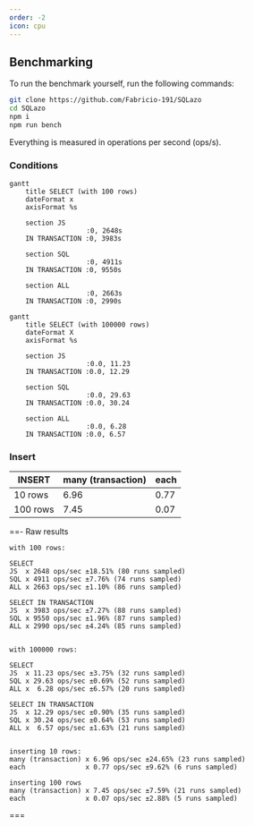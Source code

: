 ```yaml
---
order: -2
icon: cpu
---
```


## Benchmarking

To run the benchmark yourself, run the following commands:

```sh
git clone https://github.com/Fabricio-191/SQLazo
cd SQLazo
npm i
npm run bench
```

Everything is measured in operations per second (ops/s).

### Conditions

```mermaid
gantt
	title SELECT (with 100 rows)
    dateFormat x
    axisFormat %s

    section JS
    ⠀              :0, 2648s
    IN TRANSACTION :0, 3983s

	section SQL
    ⠀              :0, 4911s
    IN TRANSACTION :0, 9550s

	section ALL
    ⠀              :0, 2663s
    IN TRANSACTION :0, 2990s
```

```mermaid
gantt
	title SELECT (with 100000 rows)
    dateFormat X
    axisFormat %s

    section JS
    ⠀              :0.0, 11.23
    IN TRANSACTION :0.0, 12.29

	section SQL
    ⠀              :0.0, 29.63
    IN TRANSACTION :0.0, 30.24

	section ALL
    ⠀              :0.0, 6.28
    IN TRANSACTION :0.0, 6.57
```

<!--
100 rows    | SELECT             | SELECT IN TRANSACTION |
------------|--------------------|-----------------------|
JS          | 2648               | 3983                  |
SQL         | 4911               | 9550                  |
ALL         | 2663               | 2990                  |

100000 rows | SELECT             | SELECT IN TRANSACTION |
------------|--------------------|-----------------------|
JS          | 11.23              | 12.29                 | 
SQL         | 29.63              | 30.24                 |
ALL         | 6.28               | 6.57                  |
-->

### Insert

INSERT      | many (transaction) | each                  |
------------|--------------------|-----------------------|
10 rows     | 6.96               | 0.77                  |
100 rows    | 7.45               | 0.07                  |

<!--
```mermaid
gantt
	title 100 rows
    dateFormat x
    axisFormat %s

    section SELECT
    JS    :0, 2648s
    SQL   :0, 4911s
    ALL   :0, 2663s

    section SELECT IN TRANSACTION
    JS    :0, 3983s
    SQL   :0, 9550s
    ALL   :0, 2990s
```

```mermaid
%%{init: {
	'logLevel': 'debug',
	'gantt': { 'barHeight':25 } 
} }%%
gantt
	title 100000 rows
    dateFormat X
    axisFormat %s

    section SELECT
    JS    :0.0, 11.23
    SQL   :0.0, 29.63
    ALL   :0.0, 6.28

    section SELECT IN TRANSACTION
    JS    :0.0, 12.29
    SQL   :0.0, 30.24
    ALL   :0.0, 6.57
```
-->

==- Raw results
```
with 100 rows:

SELECT
JS  x 2648 ops/sec ±18.51% (80 runs sampled)
SQL x 4911 ops/sec ±7.76% (74 runs sampled)
ALL x 2663 ops/sec ±1.10% (86 runs sampled)

SELECT IN TRANSACTION
JS  x 3983 ops/sec ±7.27% (88 runs sampled)
SQL x 9550 ops/sec ±1.96% (87 runs sampled)
ALL x 2990 ops/sec ±4.24% (85 runs sampled)


with 100000 rows:

SELECT
JS  x 11.23 ops/sec ±3.75% (32 runs sampled)
SQL x 29.63 ops/sec ±0.69% (52 runs sampled)
ALL x  6.28 ops/sec ±6.57% (20 runs sampled)

SELECT IN TRANSACTION
JS  x 12.29 ops/sec ±0.90% (35 runs sampled)
SQL x 30.24 ops/sec ±0.64% (53 runs sampled)
ALL x  6.57 ops/sec ±1.63% (21 runs sampled)


inserting 10 rows:
many (transaction) x 6.96 ops/sec ±24.65% (23 runs sampled)
each               x 0.77 ops/sec ±9.62% (6 runs sampled)

inserting 100 rows
many (transaction) x 7.45 ops/sec ±7.59% (21 runs sampled)
each               x 0.07 ops/sec ±2.88% (5 runs sampled)
```
===